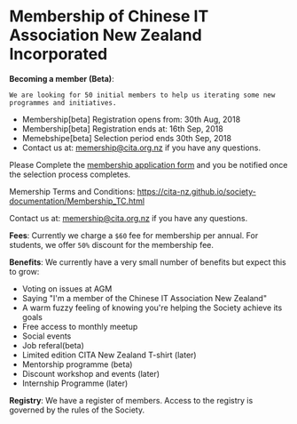 # Membership of Chinese IT Association New Zealand Incorporated

**Becoming a member (Beta)**:

`We are looking for 50 initial members to help us iterating some new programmes and initiatives.`

* Membership[beta] Registration opens from: 30th Aug, 2018
* Membership[beta] Registration ends at: 16th Sep, 2018
* Memebshipe[beta] Selection period ends 30th Sep, 2018
* Contact us at: memership@cita.org.nz if you have any questions.

Please Complete the [membership application form](https://goo.gl/forms/A8j1UeAO9rifwoOj1) and you be notified once the selection process completes. 

Memership Terms and Conditions:  https://cita-nz.github.io/society-documentation/Membership_TC.html

Contact us at: memership@cita.org.nz if you have any questions.

**Fees**: Currently we charge a `$60` fee for membership per annual. For students, we offer `50%` discount for the membership fee.

**Benefits**: We currently have a very small number of benefits but expect this to grow:
* Voting on issues at AGM
* Saying "I'm a member of the Chinese IT Association New Zealand"
* A warm fuzzy feeling of knowing you're helping the Society achieve its goals
* Free access to monthly meetup
* Social events
* Job referal(beta)
* Limited edition CITA New Zealand T-shirt (later) 
* Mentorship programme (beta)
* Discount workshop and events (later)
* Internship Programme (later)

**Registry**: We have a register of members. Access to the registry is governed by the rules of the Society.
